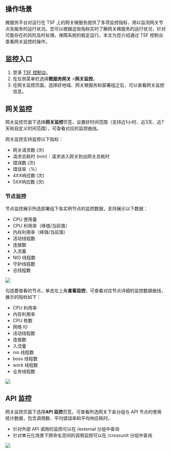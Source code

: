 ## 操作场景

微服务平台对运行在 TSF 上的网关微服务提供了多项监控指标，用以监测网关节点及服务的运行状况。您可以根据这些指标实时了解网关微服务的运行状况，针对可能存在的风险及时处理，保障系统的稳定运行。本文为您介绍通过 TSF 控制台查看网关监控的操作。

## 监控入口

1. 登录 [TSF 控制台](https://console.cloud.tencent.com/tsf)。
2. 在左侧菜单栏选择**微服务网关** >**网关监控**。
3. 在网关监控页面，选择好地域、网关微服务和部署组之后，可以查看网关监控信息。



## 网关监控

网关监控页面下选择**网关监控**页签，设置好时间范围（支持近1小时、近3天、近7天和自定义时间范围），可查看对应的监控曲线。

网关监控支持监控以下指标：
- 网关请求数 (次)
- 请求总耗时 (min)：请求进入网关到出网关总耗时
- 错误数 (次)
- 错误率（%）
- 4XX响应数 (次)
- 5XX响应数 (次)






### 节点监控

节点监控展示所选部署组下各实例节点的监控数据，支持展示以下数据：

- CPU 使用量
- CPU 利用率（峰值/当前值）
- 内存利用率（峰值/当前值）
- 活动线程数
- 连接数
- 入流量
- NIO 线程数
- 守护线程数
- 总线程数

![](https://qcloudimg.tencent-cloud.cn/raw/883d5bc65caabff0ffa4811d882e1926.png)

勾选要查看的节点，单击左上角**查看监控**，可查看对应节点详细的监控数据曲线，展示的指标如下：

- CPU 利用率 
- 内存利用率 
- CPU 核数 
- 网络 IO
- 活动线程数
- 连接数
- 入流量 
- nio 线程数
- boss 线程数
- work 线程数
- 业务线程数

![](https://qcloudimg.tencent-cloud.cn/raw/971544fb241be60c17027a1ff08a4fce.png)

## API 监控

网关监控页面下选择**API 监控**页签，可查看所选网关下各分组与 API 节点的使用统计数据，包含调用数、平均错误率和平均响应耗时。

- 针对外部 API 调用的监控可以在 /external 分组中查询
- 针对单元化场景下跨命名空间的调用监控可以在 /crossunit 分组中查询
  



![](https://qcloudimg.tencent-cloud.cn/raw/3fd25e47d8a305d844ba3f376974ac5a.png)

   

